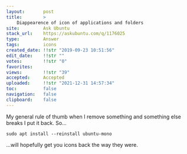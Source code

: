 ```yaml
---
layout:       post
title:        >
    Diappearence of icon of applications and folders
site:         Ask Ubuntu
stack_url:    https://askubuntu.com/q/1176025
type:         Answer
tags:         icons
created_date: !!str "2019-09-23 10:51:56"
edit_date:    !!str ""
votes:        !!str "0"
favorites:    
views:        !!str "39"
accepted:     Accepted
uploaded:     !!str "2021-12-31 14:57:34"
toc:          false
navigation:   false
clipboard:    false
---
```


My general rule of thumb when I remove something and something else breaks I put it back. So...

``` 
sudo apt install --reinstall ubuntu-mono

```

...will hopefully get you icons back the way they were.
